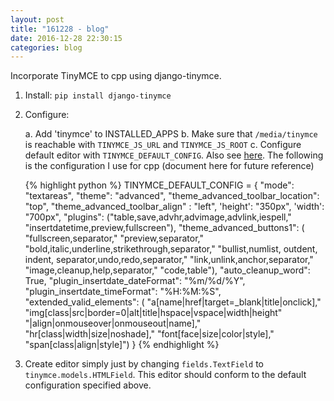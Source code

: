 ```yaml
---
layout: post
title: "161228 - blog"
date: 2016-12-28 22:30:15
categories: blog
---
```


Incorporate TinyMCE to cpp using django-tinymce.

1. Install: `pip install django-tinymce`
2. Configure:

    a. Add 'tinymce' to INSTALLED_APPS
    b. Make sure that `/media/tinymce` is reachable with `TINYMCE_JS_URL` and `TINYMCE_JS_ROOT`
    c. Configure default editor with `TINYMCE_DEFAULT_CONFIG`. Also see [here](http://www.tinymce.com/wiki.php/configuration). The following is the configuration I use for cpp (document here for future reference)

    {% highlight python %}
    TINYMCE_DEFAULT_CONFIG = {
        "mode": "textareas",
        "theme": "advanced",
        "theme_advanced_toolbar_location": "top",
        "theme_advanced_toolbar_align" : "left",
        'height': "350px",
        'width': "700px",
        "plugins": ("table,save,advhr,advimage,advlink,iespell,"
                    "insertdatetime,preview,fullscreen"),
        "theme_advanced_buttons1": (
                "fullscreen,separator,"
                "preview,separator,"
                "bold,italic,underline,strikethrough,separator,"
                "bullist,numlist, outdent, indent, separator,undo,redo,separator,"
                "link,unlink,anchor,separator,"
                "image,cleanup,help,separator,"
                "code,table"),
        "auto_cleanup_word": True,
        "plugin_insertdate_dateFormat": "%m/%d/%Y",
        "plugin_insertdate_timeFormat": "%H:%M:%S",
        "extended_valid_elements": (
                "a[name|href|target=_blank|title|onclick],"
                "img[class|src|border=0|alt|title|hspace|vspace|width|height"
                        "|align|onmouseover|onmouseout|name],"
                "hr[class|width|size|noshade],"
                "font[face|size|color|style],"
                "span[class|align|style]")
    }
    {% endhighlight %}

3. Create editor simply just by changing `fields.TextField` to `tinymce.models.HTMLField`. This editor should conform to the default configuration specified above.


